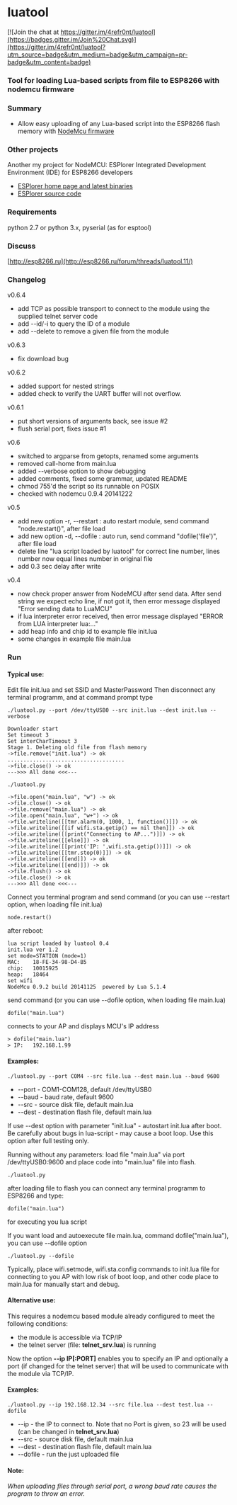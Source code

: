 # **luatool** #

[![Join the chat at https://gitter.im/4refr0nt/luatool](https://badges.gitter.im/Join%20Chat.svg)](https://gitter.im/4refr0nt/luatool?utm_source=badge&utm_medium=badge&utm_campaign=pr-badge&utm_content=badge)

### Tool for loading Lua-based scripts from file to ESP8266 with nodemcu firmware

### Summary

- Allow easy uploading of any Lua-based script into the ESP8266 flash memory with [NodeMcu firmware](https://github.com/nodemcu/nodemcu-firmware)

### Other projects
Another my project for NodeMCU: ESPlorer  Integrated Development Environment (IDE) for ESP8266 developers
- [ESPlorer home page and latest binaries](http://esp8266.ru/esplorer/)
- [ESPlorer source code](https://github.com/4refr0nt/ESPlorer)

### Requirements

python 2.7 or python 3.x, pyserial (as for esptool)

### Discuss
[http://esp8266.ru](http://esp8266.ru/forum/threads/luatool.11/)


### Changelog
v0.6.4
- add TCP as possible transport to connect to the module using the supplied telnet server code
- add --id/-i to query the ID of a module
- add --delete to remove a given file from the module
 
v0.6.3
- fix download bug
 
v0.6.2
- added support for nested strings
- added check to verify the UART buffer will not overflow.

v0.6.1
- put short versions of arguments back, see issue #2
- flush serial port, fixes issue #1

v0.6
- switched to argparse from getopts, renamed some arguments
- removed call-home from main.lua
- added --verbose option to show debugging
- added comments, fixed some grammar, updated README
- chmod 755'd the script so its runnable on POSIX
- checked with nodemcu 0.9.4 20141222

v0.5
- add new option  -r, --restart : auto restart module, send command "node.restart()", after file load 
- add new option  -d, --dofile  : auto run, send command "dofile('file')", after file load 
- delete line "lua script loaded by luatool" for correct line number, lines number now equal lines number in original file
- add 0.3 sec delay after write


v0.4
- now check proper answer from NodeMCU after send data.
  After send string we expect echo line, if not got it, then error message displayed "Error sending data to LuaMCU"
- if lua interpreter error received, then error message displayed "ERROR from LUA interpreter lua:..."
- add heap info and chip id to example file init.lua
- some changes in example file main.lua


### Run

#### Typical use:


Edit file init.lua and set SSID and MasterPassword
Then disconnect any terminal programm, and at command prompt type

```
./luatool.py --port /dev/ttyUSB0 --src init.lua --dest init.lua --verbose

Downloader start
Set timeout 3
Set interCharTimeout 3
Stage 1. Deleting old file from flash memory
->file.remove("init.lua") -> ok
.....................................
->file.close() -> ok
--->>> All done <<<---

./luatool.py

->file.open("main.lua", "w") -> ok
->file.close() -> ok
->file.remove("main.lua") -> ok
->file.open("main.lua", "w+") -> ok
->file.writeline([[tmr.alarm(0, 1000, 1, function()]]) -> ok
->file.writeline([[if wifi.sta.getip() == nil then]]) -> ok
->file.writeline([[print("Connecting to AP...")]]) -> ok
->file.writeline([[else]]) -> ok
->file.writeline([[print('IP: ',wifi.sta.getip())]]) -> ok
->file.writeline([[tmr.stop(0)]]) -> ok
->file.writeline([[end]]) -> ok
->file.writeline([[end)]]) -> ok
->file.flush() -> ok
->file.close() -> ok
--->>> All done <<<---
```
Connect you terminal program and send command (or you can use --restart option, when loading file init.lua)
```
node.restart()
```
after reboot:
```
lua script loaded by luatool 0.4
init.lua ver 1.2
set mode=STATION (mode=1)
MAC: 	18-FE-34-98-D4-B5
chip: 	10015925
heap: 	18464
set wifi
NodeMcu 0.9.2 build 20141125  powered by Lua 5.1.4
```

send command (or you can use --dofile option, when loading file main.lua)
```
dofile("main.lua")
```
connects to your AP and displays MCU's IP address

```
> dofile("main.lua")
> IP:   192.168.1.99

```

#### Examples:

```
./luatool.py --port COM4 --src file.lua --dest main.lua --baud 9600
```
- --port - COM1-COM128, default /dev/ttyUSB0
- --baud - baud rate, default 9600
- --src - source disk file, default main.lua
- --dest - destination flash file, default main.lua

If use --dest option with parameter "init.lua" - autostart init.lua after boot.
Be carefully about bugs in lua-script - may cause a boot loop. Use this option after full testing only.

Running without any parameters: load file "main.lua" via port /dev/ttyUSB0:9600 and place code into "main.lua" file into flash.

```
./luatool.py
```

after loading file to flash you can connect any terminal programm to ESP8266 and type: 
```
dofile("main.lua") 
```
for executing you lua script

If you want load and autoexecute file main.lua, command dofile("main.lua"), you can use --dofile option
```
./luatool.py --dofile
```
Typically, place wifi.setmode, wifi.sta.config commands to init.lua file for connecting to you AP with low risk of boot loop, and other code place to main.lua for manually start and debug.

#### Alternative use:

This requires a nodemcu based module already configured to meet the following conditions:

- the module is accessible via TCP/IP 
- the telnet server (file: **telnet_srv.lua**) is running 

Now the option **--ip IP[:PORT]** enables you to specify an IP and optionally a port (if changed for the telnet server)
that will be used to communicate with the module via TCP/IP.

#### Examples:

```
./luatool.py --ip 192.168.12.34 --src file.lua --dest test.lua --dofile 
```

- --ip - the IP to connect to. Note that no Port is given, so 23 will be used (can be changed in **telnet_srv.lua**)
- --src - source disk file, default main.lua
- --dest - destination flash file, default main.lua
- --dofile - run the just uploaded file

#### Note:

*When uploading files through serial port, a wrong baud rate causes the program to throw an error.*
